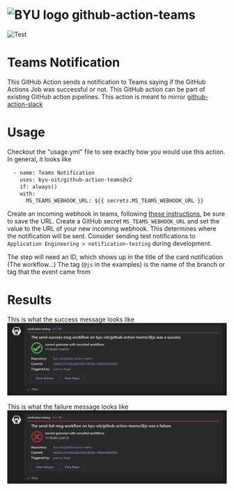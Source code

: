 # ![BYU logo](https://www.hscripts.com/freeimages/logos/university-logos/byu/byu-logo-clipart-128.gif) github-action-teams
![Test](https://github.com/byu-oit/github-action-teams/actions/workflows/test.yml/badge.svg)

# Teams Notification
This GitHub Action sends a notification to Teams saying if the GitHub Actions Job was successful or not.
This GitHub action can be part of existing GitHub action pipelines. This action is meant to mirror [github-action-slack](https://github.com/byu-oit/github-action-slack)

# Usage
Checkout the "usage.yml" file to see exactly how you would use this action. In general, it looks like

      - name: Teams Notification
        uses: byu-oit/github-action-teams@v2
        if: always()
        with:
          MS_TEAMS_WEBHOOK_URL: ${{ secrets.MS_TEAMS_WEBHOOK_URL }}

Create an incoming webhook in teams, following [these instructions](https://docs.microsoft.com/en-us/microsoftteams/platform/webhooks-and-connectors/how-to/add-incoming-webhook#create-incoming-webhook-1), be sure to save the URL.
Create a GitHub secret `MS_TEAMS_WEBHOOK_URL` and set the value to the URL of your new incoming webhook.
This determines where the notification will be sent. Consider sending test notifications to `Application Engineering > notification-testing` during development.

The step will need an ID, which shows up in the title of the card notification (The <ID> workflow...)
The tag (`@js` in the examples) is the name of the branch or tag that the event came from

# Results
This is what the success message looks like
![success example](success.png)

This is what the failure message looks like
![failure example](failure.png)
